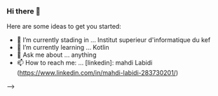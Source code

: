 ### Hi there 👋


Here are some ideas to get you started:

- 🔭 I’m currently stading in ... Institut superieur d'informatique du kef
- 🌱 I’m currently learning ... Kotlin
- 💬 Ask me about ... anything
- 📫 How to reach me: ... [linkedin]: mahdi Labidi (https://www.linkedin.com/in/mahdi-labidi-283730201/)

-->
